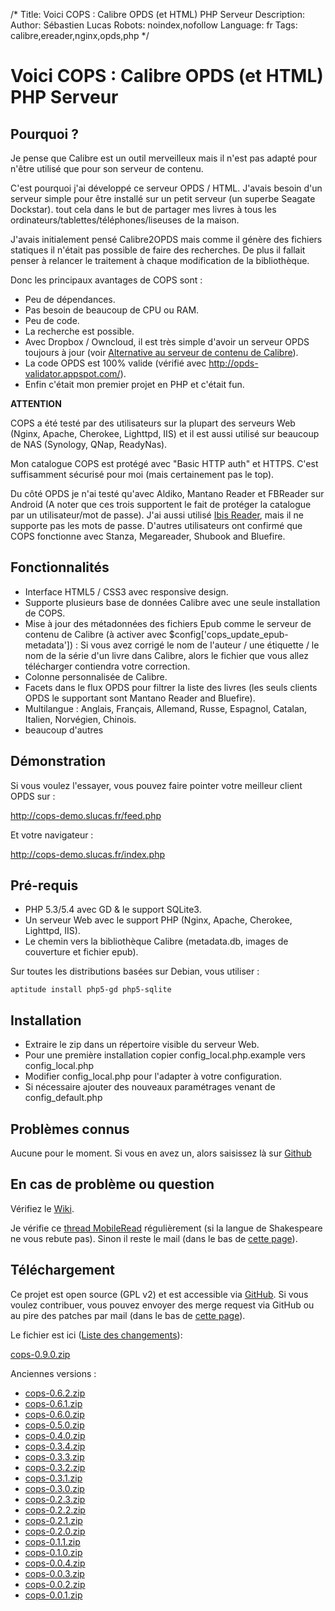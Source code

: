 /*
Title: Voici COPS : Calibre OPDS (et HTML) PHP Serveur
Description: 
Author: Sébastien Lucas
Robots: noindex,nofollow
Language: fr
Tags: calibre,ereader,nginx,opds,php
*/
# Voici COPS : Calibre OPDS (et HTML) PHP Serveur

## Pourquoi ?
Je pense que Calibre est un outil merveilleux mais il n'est pas adapté pour n'être utilisé que pour son serveur de contenu.

C'est pourquoi j'ai développé ce serveur OPDS / HTML. J'avais besoin d'un serveur simple pour être installé sur un petit serveur (un superbe Seagate Dockstar). tout cela dans le but de partager mes livres à tous les ordinateurs/tablettes/téléphones/liseuses de la maison.

J'avais initialement pensé Calibre2OPDS mais comme il génère des fichiers statiques il n'était pas possible de faire des recherches. De plus il fallait penser à relancer le traitement à chaque modification de la bibliothèque.

Donc les principaux avantages de COPS sont :
*	Peu de dépendances.
*	Pas besoin de beaucoup de CPU ou RAM.
*	Peu de code.
*	La recherche est possible.
*	Avec Dropbox / Owncloud, il est très simple d'avoir un serveur OPDS toujours à jour (voir [Alternative au serveur de contenu de Calibre](/blog/calibre-web-server-alternative)).
*	La code OPDS est 100% valide (vérifié avec http://opds-validator.appspot.com/).
*	Enfin c'était mon premier projet en PHP et c'était fun.

**ATTENTION**

COPS a été testé par des utilisateurs sur la plupart des serveurs Web (Nginx, Apache, Cherokee, Lighttpd, IIS) et il est aussi utilisé sur beaucoup de NAS (Synology, QNap, ReadyNas).

Mon catalogue COPS est protégé avec "Basic HTTP auth" et HTTPS. C'est suffisamment sécurisé pour moi (mais certainement pas le top).

Du côté OPDS je n'ai testé qu'avec Aldiko, Mantano Reader et FBReader sur Android (A noter que ces trois supportent le fait de protéger la catalogue par un utilisateur/mot de passe). J'ai aussi utilisé [Ibis Reader](http://ibisreader.com/), mais il ne supporte pas les mots de passe.
D'autres utilisateurs ont confirmé que COPS fonctionne avec Stanza, Megareader, Shubook and Bluefire.

## Fonctionnalités

*	Interface HTML5 / CSS3 avec responsive design.
*	Supporte plusieurs base de données Calibre avec une seule installation de COPS.
*	Mise à jour des métadonnées des fichiers Epub comme le serveur de contenu de Calibre (à activer avec $config['cops_update_epub-metadata']) : Si vous avez corrigé le nom de l'auteur / une étiquette / le nom de la série d'un livre dans Calibre, alors le fichier que vous allez télécharger contiendra votre correction.
*	Colonne personnalisée de Calibre.
*	Facets dans le flux OPDS pour filtrer la liste des livres (les seuls clients OPDS le supportant sont Mantano Reader and Bluefire).
*	Multilangue : Anglais, Français, Allemand, Russe, Espagnol, Catalan, Italien, Norvégien, Chinois.
*	beaucoup d'autres

## Démonstration

Si vous voulez l'essayer, vous pouvez faire pointer votre meilleur client OPDS sur :

http://cops-demo.slucas.fr/feed.php

Et votre navigateur : 

http://cops-demo.slucas.fr/index.php

## Pré-requis

*	PHP 5.3/5.4 avec GD & le support SQLite3.
*	Un serveur Web avec le support PHP (Nginx, Apache, Cherokee, Lighttpd, IIS).
*	Le chemin vers la bibliothèque Calibre (metadata.db, images de couverture et fichier epub).

Sur toutes les distributions basées sur Debian, vous utiliser :
```
aptitude install php5-gd php5-sqlite
```

## Installation

*	Extraire le zip dans un répertoire visible du serveur Web.
*	Pour une première installation copier config_local.php.example vers config_local.php
*	Modifier config_local.php pour l'adapter à votre configuration.
*	Si nécessaire ajouter des nouveaux paramétrages venant de config_default.php

## Problèmes connus

Aucune pour le moment. Si vous en avez un, alors saisissez là sur [Github](https://github.com/seblucas/cops/issues?state=open)

## En cas de problème ou question

Vérifiez le [Wiki](https://github.com/seblucas/cops/wiki).

Je vérifie ce [thread MobileRead](http://www.mobileread.com/forums/showthread.php?p=1988610) régulièrement (si la langue de Shakespeare ne vous rebute pas). Sinon il reste le mail (dans le bas de [cette page](/user/sebastien_lucas)).

## Téléchargement 

Ce projet est open source (GPL v2) et est accessible via [GitHub](https://github.com/seblucas/cops). Si vous voulez contribuer, vous pouvez envoyer des merge request via GitHub ou au pire des patches par mail (dans le bas de [cette page](/user/sebastien_lucas)).

Le fichier est ici ([Liste des changements](/fr/oss/calibre-opds-php-server-changelog)):

[cops-0.9.0.zip](/en/oss/cops-0.9.0.zip)

Anciennes versions :

*	[cops-0.6.2.zip](/en/oss/cops-0.6.2.zip)
*	[cops-0.6.1.zip](/en/oss/cops-0.6.1.zip)
*	[cops-0.6.0.zip](/en/oss/cops-0.6.0.zip)
*	[cops-0.5.0.zip](/en/oss/cops-0.5.0.zip)
*	[cops-0.4.0.zip](/en/oss/cops-0.4.0.zip)
*	[cops-0.3.4.zip](/en/oss/cops-0.3.4.zip)
*	[cops-0.3.3.zip](/en/oss/cops-0.3.3.zip)
*	[cops-0.3.2.zip](/en/oss/cops-0.3.2.zip)
*	[cops-0.3.1.zip](/en/oss/cops-0.3.1.zip)
*	[cops-0.3.0.zip](/en/oss/cops-0.3.0.zip)
*	[cops-0.2.3.zip](/en/oss/cops-0.2.3.zip)
*	[cops-0.2.2.zip](/en/oss/cops-0.2.2.zip)
*	[cops-0.2.1.zip](/en/oss/cops-0.2.1.zip)
*	[cops-0.2.0.zip](/en/oss/cops-0.2.0.zip)
*	[cops-0.1.1.zip](/en/oss/cops-0.1.1.zip)
*	[cops-0.1.0.zip](/en/oss/cops-0.1.0.zip)
*	[cops-0.0.4.zip](/en/oss/cops-0.0.4.zip)
*	[cops-0.0.3.zip](/en/oss/cops-0.0.3.zip)
*	[cops-0.0.2.zip](/en/oss/cops-0.0.2.zip)
*	[cops-0.0.1.zip](/en/oss/cops-0.0.1.zip)
